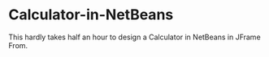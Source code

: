 # Calculator-in-NetBeans
This hardly takes half an hour to design a Calculator in NetBeans in JFrame From.
